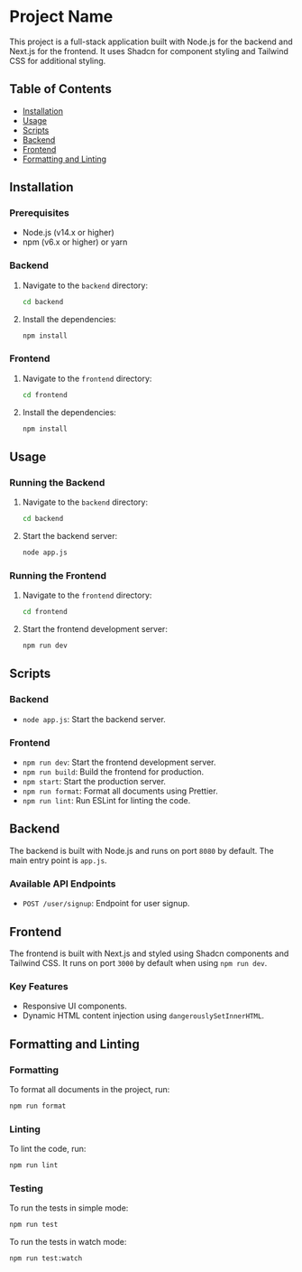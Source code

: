 # Project Name

This project is a full-stack application built with Node.js for the backend and Next.js for the frontend. It uses Shadcn for component styling and Tailwind CSS for additional styling.

## Table of Contents

- [Installation](#installation)
- [Usage](#usage)
- [Scripts](#scripts)
- [Backend](#backend)
- [Frontend](#frontend)
- [Formatting and Linting](#formatting-and-linting)

## Installation

### Prerequisites

- Node.js (v14.x or higher)
- npm (v6.x or higher) or yarn

### Backend

1. Navigate to the `backend` directory:
    ```bash
    cd backend
    ```
2. Install the dependencies:
    ```bash
    npm install
    ```

### Frontend

1. Navigate to the `frontend` directory:
    ```bash
    cd frontend
    ```
2. Install the dependencies:
    ```bash
    npm install
    ```

## Usage

### Running the Backend

1. Navigate to the `backend` directory:
    ```bash
    cd backend
    ```
2. Start the backend server:
    ```bash
    node app.js
    ```

### Running the Frontend

1. Navigate to the `frontend` directory:
    ```bash
    cd frontend
    ```
2. Start the frontend development server:
    ```bash
    npm run dev
    ```

## Scripts

### Backend

- `node app.js`: Start the backend server.

### Frontend

- `npm run dev`: Start the frontend development server.
- `npm run build`: Build the frontend for production.
- `npm start`: Start the production server.
- `npm run format`: Format all documents using Prettier.
- `npm run lint`: Run ESLint for linting the code.

## Backend

The backend is built with Node.js and runs on port `8080` by default. The main entry point is `app.js`.

### Available API Endpoints

- `POST /user/signup`: Endpoint for user signup.

## Frontend

The frontend is built with Next.js and styled using Shadcn components and Tailwind CSS. It runs on port `3000` by default when using `npm run dev`.

### Key Features

- Responsive UI components.
- Dynamic HTML content injection using `dangerouslySetInnerHTML`.

## Formatting and Linting

### Formatting

To format all documents in the project, run:
```bash
npm run format
```

### Linting
To lint the code, run:
```bash
npm run lint
```
### Testing

To run the tests in simple mode:
```bash
npm run test
```
To run the tests in watch mode:
```bash
npm run test:watch
```
